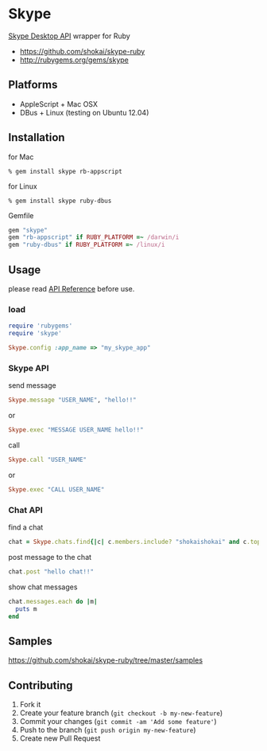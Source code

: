 Skype
=====
[Skype Desktop API](http://dev.skype.com/desktop-api-reference) wrapper for Ruby

- https://github.com/shokai/skype-ruby
- http://rubygems.org/gems/skype


Platforms
---------
- AppleScript + Mac OSX
- DBus + Linux (testing on Ubuntu 12.04)


Installation
------------

for Mac

    % gem install skype rb-appscript

for Linux

    % gem install skype ruby-dbus

Gemfile
```ruby
gem "skype"
gem "rb-appscript" if RUBY_PLATFORM =~ /darwin/i
gem "ruby-dbus" if RUBY_PLATFORM =~ /linux/i
```

Usage
-----
please read [API Reference](http://dev.skype.com/desktop-api-reference) before use.

### load
```ruby
require 'rubygems'
require 'skype'

Skype.config :app_name => "my_skype_app"
```

### Skype API
send message
```ruby
Skype.message "USER_NAME", "hello!!"
```
or
```ruby
Skype.exec "MESSAGE USER_NAME hello!!"
```


call
```ruby
Skype.call "USER_NAME"
```
or
```ruby
Skype.exec "CALL USER_NAME"
```


### Chat API

find a chat
```ruby
chat = Skype.chats.find{|c| c.members.include? "shokaishokai" and c.topic =~ /testchat/ }
```

post message to the chat
```ruby
chat.post "hello chat!!"
```

show chat messages
```ruby
chat.messages.each do |m|
  puts m
end
```

Samples
-------
https://github.com/shokai/skype-ruby/tree/master/samples


Contributing
------------
1. Fork it
2. Create your feature branch (`git checkout -b my-new-feature`)
3. Commit your changes (`git commit -am 'Add some feature'`)
4. Push to the branch (`git push origin my-new-feature`)
5. Create new Pull Request
